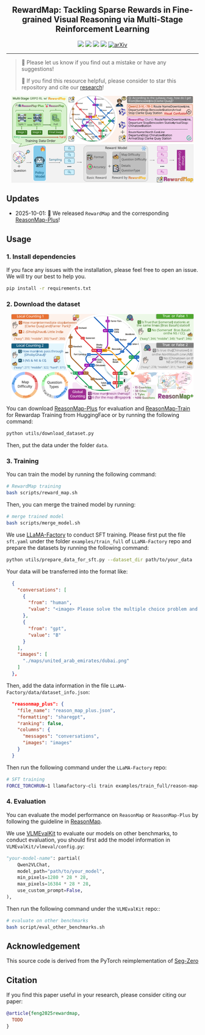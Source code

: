 <div align="center">
      <h2><b> RewardMap: Tackling Sparse Rewards in Fine-grained Visual Reasoning via Multi-Stage Reinforcement Learning </b></h2>
</div>

<div align="center">

![](https://img.shields.io/github/stars/fscdc/RewardMap?color=yellow)
![](https://img.shields.io/github/forks/fscdc/RewardMap?color=lightblue)
![](https://img.shields.io/github/last-commit/fscdc/RewardMap?color=green)
![](https://img.shields.io/badge/PRs-Welcome-blue)
<a href="" target="_blank"><img src="https://img.shields.io/badge/arXiv-TODO-009688.svg" alt="arXiv"></a>

</div>

---

>🙋 Please let us know if you find out a mistake or have any suggestions!
>
>🌟 If you find this resource helpful, please consider to star this repository and cite our [research](#citation)!

<p align="center">
<img src="assets/rewardmap.svg" width = "95%" alt="" align=center />
</p>

## Updates

- 2025-10-01: 🚀 We released `RewardMap` and the corresponding [ReasonMap-Plus](https://huggingface.co/datasets/FSCCS/ReasonMap-Plus)!

## Usage

### 1. Install dependencies

If you face any issues with the installation, please feel free to open an issue. We will try our best to help you.

```bash
pip install -r requirements.txt
```

### 2. Download the dataset

<p align="center">
<img src="assets/overview_dataset.svg" width = "95%" alt="" align=center />
</p>

You can download [ReasonMap-Plus](https://huggingface.co/datasets/FSCCS/ReasonMap-Plus) for evaluation and [ReasonMap-Train](https://huggingface.co/datasets/FSCCS/ReasonMap-Train) for Rewardap Training from HuggingFace or by running the following command:

```bash
python utils/download_dataset.py
```

Then, put the data under the folder `data`.


### 3. Training

You can train the model by running the following command:

```bash
# RewardMap training
bash scripts/reward_map.sh
```

Then, you can merge the trained model by running:

```bash
# merge trained model
bash scripts/merge_model.sh
```

We use [LLaMA-Factory](https://github.com/hiyouga/LLaMA-Factory) to conduct SFT training. Please first put the file `sft.yaml` under the folder `examples/train_full` of `LLaMA-Factory` repo and prepare the datasets by running the following command:

```bash
python utils/prepare_data_for_sft.py --dataset_dir path/to/your_data
```

Your data will be transferred into the format like:

```json
  {
    "conversations": [
      {
        "from": "human",
        "value": "<image> Please solve the multiple choice problem and put your answer (one of ABCD) in one \"\\boxed{}\". According to the subway map, how many intermediate stops are there between Danube Station and lbn Battuta Station (except for this two stops)? \nA) 8 \nB) 1 \nC) 25 \nD) 12 \n"
      },
      {
        "from": "gpt",
        "value": "B"
      }
    ],
    "images": [
      "./maps/united_arab_emirates/dubai.png"
    ]
  },
```
Then, add the data information in the file `LLaMA-Factory/data/dataset_info.json`:

```json
  "reasonmap_plus": {
    "file_name": "reason_map_plus.json",
    "formatting": "sharegpt",
    "ranking": false,
    "columns": {
      "messages": "conversations",
      "images": "images"
    }
  }
```

Then run the following command under the `LLaMA-Factory` repo:

```bash
# SFT training
FORCE_TORCHRUN=1 llamafactory-cli train examples/train_full/reason-map-plus.yaml
```

### 4. Evaluation

You can evaluate the model performance on `ReasonMap` or `ReasonMap-Plus` by following the guideline in [ReasonMap](https://github.com/fscdc/ReasonMap).


We use [VLMEvalKit](https://github.com/open-compass/VLMEvalKit) to evaluate our models on other benchmarks, to conduct evaluation, you should first add the model information in `VLMEvalKit/vlmeval/config.py`:

```python
"your-model-name": partial(
    Qwen2VLChat,
    model_path="path/to/your_model",
    min_pixels=1280 * 28 * 28,
    max_pixels=16384 * 28 * 28,
    use_custom_prompt=False,
),
```

Then run the following command under the `VLMEvalKit` repo::

```bash
# evaluate on other benchmarks
bash script/eval_other_benchmarks.sh
```

## Acknowledgement

This source code is derived from the PyTorch reimplementation of [Seg-Zero](https://github.com/dvlab-research/Seg-Zero)

## Citation

If you find this paper useful in your research, please consider citing our paper:

```bibtex
@article{feng2025rewardmap,
  TODO
}
```